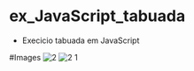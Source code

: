 # ex_JavaScript_tabuada
- Execicio tabuada em JavaScript

#Images
![2](https://user-images.githubusercontent.com/80997263/193270980-364b0a98-7f7c-4fcf-be41-1cd1fadbc57c.png)
![2 1](https://user-images.githubusercontent.com/80997263/193270986-75d76809-225a-4949-ab27-46f2af526765.png)
